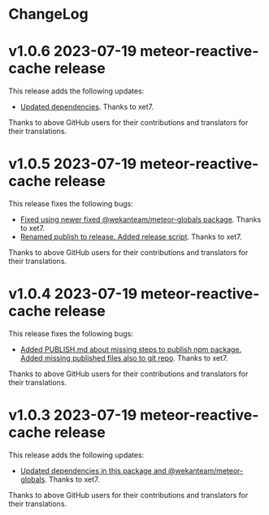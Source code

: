 # ChangeLog

# v1.0.6 2023-07-19 meteor-reactive-cache release

This release adds the following updates:

- [Updated dependencies](https://github.com/wekan/meteor-reactive-cache/commit/63c2ecc549e5c985be70af70a11ae4ac614e3455).
  Thanks to xet7.

Thanks to above GitHub users for their contributions and translators for their translations.

# v1.0.5 2023-07-19 meteor-reactive-cache release

This release fixes the following bugs:

- [Fixed using newer fixed @wekanteam/meteor-globals package](https://github.com/wekan/meteor-reactive-cache/commit/1fe7a07c8607419c86bceabce5ca024432435fc2).
  Thanks to xet7.
- [Renamed publish to release. Added release script](https://github.com/wekan/meteor-reactive-cache/commit/e43c232453c0d7267576c82c6f6463ede34a2c55).
  Thanks to xet7.

Thanks to above GitHub users for their contributions and translators for their translations.

# v1.0.4 2023-07-19 meteor-reactive-cache release

This release fixes the following bugs:

- [Added PUBLISH.md about missing steps to publish npm package. Added missing published files also to git repo](https://github.com/wekan/meteor-reactive-cache/commit/b355ca815ebf9389d3a0dd57cddee7938aa4bf0c).
  Thanks to xet7.

Thanks to above GitHub users for their contributions and translators for their translations.

# v1.0.3 2023-07-19 meteor-reactive-cache release

This release adds the following updates:

- [Updated dependencies in this package and @wekanteam/meteor-globals](https://github.com/wekan/meteor-reactive-cache/commit/659a4e51c11bd95ec2fc5dccfb0bf1003ca7737d).
  Thanks to xet7.

Thanks to above GitHub users for their contributions and translators for their translations.
